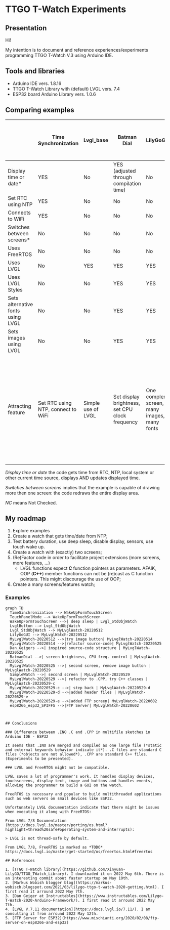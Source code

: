# TTGO T-Watch Experiments

## Presentation

Hi!

My intention is to document and reference experiences/experiments programming TTGO T-Watch V.3 using Arduino IDE.

## Tools and libraries

- Arduino IDE vers. 1.8.16
- TTGO T-Watch Library with (default) LVGL vers. 7.4
- ESP32 board Arduino Library vers. 1.0.6

## Comparing examples

|  | Time Synchronization | Lvgl_base | Batman Dial | LilyGoGUI | Simple Watch | Dan Geiger (from Instructables - ST-TNG inspired screen) |
| --- | --- | --- | --- | --- | --- | --- |
| Display time or date* | YES | No | YES (adjusted through compilation time) | No | YES (adjusted through compilation time) | YES (adjust through compilation time) |
| Set RTC using NTP | YES | No | No | No | No | No |
| Connects to WiFi | YES | No | No | No | YES | No |
| Switches between screens* | No | No | No | No | YES | No |
| Uses FreeRTOS | No | No | No | No | YES | No |
| Uses LVGL | No | YES | YES | YES | YES | YES |
| Uses LVGL Styles | No | No | YES | YES | YES | No |
| Sets alternative fonts using LVGL | No | No | YES | YES | YES | No |
| Sets images using LVGL | No | No | YES | YES | YES(T-WATCH pre-compiled images) | No |
| Attracting feature | Set RTC using NTP, connect to WiFi | Simple use of LVGL | Set display brightness, set CPU clock frequency | One complex screen, many images, many fonts | complex project, One LVGL.screen, many LVGL.containers (Menu, Keyboard), OOP, configure many hardware interrupts (accelerometer, power management), looks careful use of LVGL along side FreeRTOS | Catches touch coordinates directly from tft, draws screen directly to tft. Seems not to use LVGL objects and events. |

*Display time or date* the code gets time from RTC, NTP, local system or other current time source, displays AND updates displayed time.

*Switches between screens* implies that the example is capable of drawing more then one screen: the code redraws the entire display area.  

*NC* means Not Checked.

## My roadmap

1. Explore examples
1. Create a watch that gets time/date from NTP;
2. Test battery duration, use deep sleep, disable display, sensors, use touch wake up.
3. Create a watch with (exactly) two screens;
4. (Re)Factor code in order to facilitate project extensions (more screens, more features, ...)
   - LVGL functions expect **C** function pointers as parameters. AFAIK, OOP (**C++**) member functions can not be (re)cast as C function pointers. This might discourage the use of OOP;
5. Create a many screens/features watch;

### Examples 

```mermaid
graph TD
  TimeSinchronization --> WakeUpFormTouchScreen
  TouchPanelMode --> WakeUpFormTouchScreen
  WakeUpFormTouchScreen -->| deep sleep | Lvgl_StdObjWatch
  LvglButton --> Lvgl_StdObjWatch
  Lvgl_StdObjWatch --> MyLvglWatch-20220512
  LilyGoGUI --> MyLvglWatch-20220512
  MyLvglWatch-20220512 -->|try image button| MyLvglWatch-20220514
  MyLvglWatch-20220514 -->|refactor source-code| MyLvglWatch-20220525
  Dan_Geigers -->| inspired source-code structure | MyLvglWatch-20220525
  BatmanDial -->| screen brightness, CPU freq. control | MyLvglWatch-20220525
  MyLvglWatch-20220525 -->| second screen, remove image button | MyLvglWatch-20220529
  SimpleWatch -->| second screen | MyLvglWatch-20220529
  MyLvglWatch-20220529 -->| refactor to .CPP, try C++ classes | MyLvglWatch-20220529-c
  MyLvglWatch-20220529-c -->| step back | MyLvglWatch-20220529-d
  MyLvglWatch-20220529-d -->|added header files | MyLvglWatch-20220529-e
  MyLvglWatch-20220529-e -->|added FTP screen| MyLvglWatch-20220602
  esp8266_esp32_SPIFFS -->|FTP Server| MyLvglWatch-20220602



## Conclusions

### Difference between .INO .C and .CPP in multifile sketches in Arduino IDE - ESP32

It seems that .INO are merged and compiled as one large file (*static and external keywords behavior indicate it*). .C files are standard C files (*objects are not allowed*), .CPP are standard C++ files.(Experiments to be presented).

### LVGL and FreeRTOS might not be compatible.

LVGL saves a lot of programmer's work. It handles display devices, touchscreens, display text, image and buttons and handles events, allowing the programmer to build a GUI on the watch.

FreeRTOS is necessary and popular to build multithreaded applications such as web servers on small devices like ESP32.

Unfortunately LVGL documentation indicate that there might be issues when executing it along with FreeRTOS:

From LVGL 7/8 Documentation (https://docs.lvgl.io/master/porting/os.html?highlight=thread%20safe#operating-system-and-interrupts):

> LVGL is not thread-safe by default.

From LVGL 7/8, FreeRTOS is marked as *TODO* https://docs.lvgl.io/master/get-started/os/freertos.html#freertos

## References

1. [TTGO T-Watch library](https://github.com/Xinyuan-LilyGO/TTGO_TWatch_Library). I downloaded it on 2022 May 6th. There is an interesting commit about faster startup on May 10th. 
2. [Markus Wobish blogger blog](https://markus-wobisch.blogspot.com/2021/03/lilygo-ttgo-t-watch-2020-getting.html). I first read it arround 2022 May 7th.
3. [Dan Geiger at Instructables](https://www.instructables.com/Lilygo-T-Watch-2020-Arduino-Framework/). I first read it arround 2022 May 7th.
4. [LVGL V.7.11 documentation](https://docs.lvgl.io/7.11/). I am consulting it from arround 2022 May 12th.
5. [FTP Server for ESP32](https://www.mischianti.org/2020/02/08/ftp-server-on-esp8266-and-esp32)
